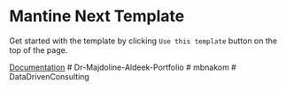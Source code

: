 # Mantine Next Template

Get started with the template by clicking `Use this template` button on the top of the page.

[Documentation](https://mantine.dev/guides/next/)
#   D r - M a j d o l i n e - A l d e e k - P o r t f o l i o  
 #   m b n a k o m  
 #   D a t a D r i v e n C o n s u l t i n g  
 